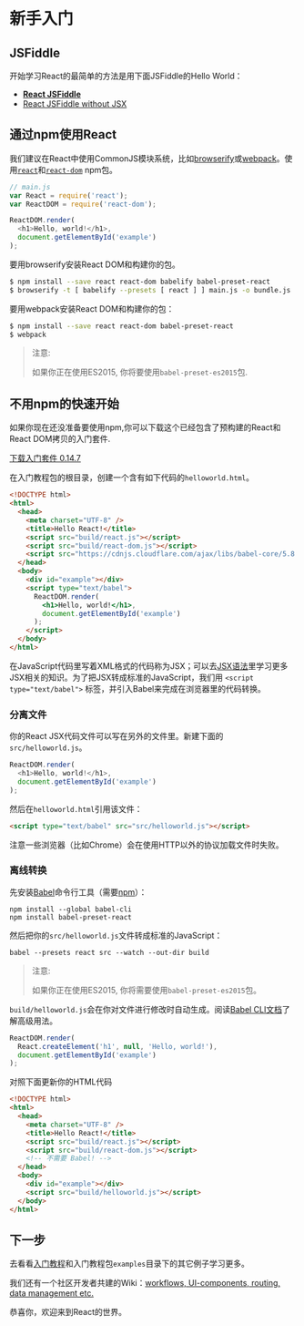 # 新手入门

## JSFiddle

开始学习React的最简单的方法是用下面JSFiddle的Hello World：

 * **[React JSFiddle](https://jsfiddle.net/reactjs/69z2wepo/)**
 * [React JSFiddle without JSX](https://jsfiddle.net/reactjs/5vjqabv3/)

## 通过npm使用React

我们建议在React中使用CommonJS模块系统，比如[browserify](http://browserify.org/)或[webpack](https://webpack.github.io/)。使用[`react`](https://www.npmjs.com/package/react)和[`react-dom`](https://www.npmjs.com/package/react-dom) npm包。

```js
// main.js
var React = require('react');
var ReactDOM = require('react-dom');

ReactDOM.render(
  <h1>Hello, world!</h1>,
  document.getElementById('example')
);
```

要用browserify安装React DOM和构建你的包。

```sh
$ npm install --save react react-dom babelify babel-preset-react
$ browserify -t [ babelify --presets [ react ] ] main.js -o bundle.js
```

要用webpack安装React DOM和构建你的包：  

```sh
$ npm install --save react react-dom babel-preset-react
$ webpack
```

> 注意:
>
> 如果你正在使用ES2015, 你将要使用`babel-preset-es2015`包.


## 不用npm的快速开始

如果你现在还没准备要使用npm,你可以下载这个已经包含了预构建的React和React DOM拷贝的入门套件. 

<div class="buttons-unit downloads">
  <a href="/react/downloads/react-0.14.7.zip" class="button">
    下载入门套件 0.14.7
  </a>
</div>

在入门教程包的根目录，创建一个含有如下代码的`helloworld.html`。

```html
<!DOCTYPE html>
<html>
  <head>
    <meta charset="UTF-8" />
    <title>Hello React!</title>
    <script src="build/react.js"></script>
    <script src="build/react-dom.js"></script>
    <script src="https://cdnjs.cloudflare.com/ajax/libs/babel-core/5.8.23/browser.min.js"></script>
  </head>
  <body>
    <div id="example"></div>
    <script type="text/babel">
      ReactDOM.render(
        <h1>Hello, world!</h1>,
        document.getElementById('example')
      );
    </script>
  </body>
</html>
```

在JavaScript代码里写着XML格式的代码称为JSX；可以去[JSX语法](02.1-jsx-in-depth.md)里学习更多JSX相关的知识。为了把JSX转成标准的JavaScript，我们用 `<script type="text/babel">` 标签，并引入Babel来完成在浏览器里的代码转换。

### 分离文件

你的React JSX代码文件可以写在另外的文件里。新建下面的`src/helloworld.js`。

```javascript
ReactDOM.render(
  <h1>Hello, world!</h1>,
  document.getElementById('example')
);
```

然后在`helloworld.html`引用该文件：

```html
<script type="text/babel" src="src/helloworld.js"></script>
```

注意一些浏览器（比如Chrome）会在使用HTTP以外的协议加载文件时失败。

### 离线转换

先安装[Babel](http://babeljs.io/)命令行工具（需要[npm](https://www.npmjs.com/)）：

```
npm install --global babel-cli
npm install babel-preset-react
```

然后把你的`src/helloworld.js`文件转成标准的JavaScript：

```
babel --presets react src --watch --out-dir build
```

> 注意:
>
> 如果你正在使用ES2015, 你将需要使用`babel-preset-es2015`包。

`build/helloworld.js`会在你对文件进行修改时自动生成。阅读[Babel CLI文档](http://babeljs.io/docs/usage/cli/)了解高级用法。

```javascript
ReactDOM.render(
  React.createElement('h1', null, 'Hello, world!'),
  document.getElementById('example')
);
```

对照下面更新你的HTML代码

```html
<!DOCTYPE html>
<html>
  <head>
    <meta charset="UTF-8" />
    <title>Hello React!</title>
    <script src="build/react.js"></script>
    <script src="build/react-dom.js"></script>
    <!-- 不需要 Babel! -->
  </head>
  <body>
    <div id="example"></div>
    <script src="build/helloworld.js"></script>
  </body>
</html>
```

## 下一步

去看看[入门教程](tutorial.md)和入门教程包`examples`目录下的其它例子学习更多。

我们还有一个社区开发者共建的Wiki：[workflows, UI-components, routing, data management etc.](https://github.com/facebook/react/wiki/Complementary-Tools)

恭喜你，欢迎来到React的世界。
